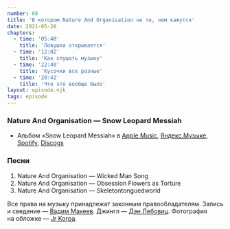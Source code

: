 ```yaml
---
number: 68
title: 'В котором Nature And Organisation не те, чем кажутся'
date: 2021-05-28
chapters:
  - time: '05:48'
    title: 'Ловушка открывается'
  - time: '12:02'
    title: 'Как слушать музыку'
  - time: '22:40'
    title: 'Кусочки все разные'
  - time: '28:42'
    title: 'Что это вообще было'
layout: episode.njk
tags: episode
---
```


### Nature And Organisation — Snow Leopard Messiah

- Альбом «Snow Leopard Messiah» в
  [Apple Music](https://music.apple.com/album/1032340410),
  [Яндекс.Музыке](https://music.yandex.ru/album/2925231),
  [Spotify](https://open.spotify.com/album/0ywEw1S4bZjLixInJIuShz),
  [Discogs](https://www.discogs.com/release/7508646)

### Песни

1. Nature And Organisation — Wicked Man Song
2. Nature And Organisation — Obsession Flowers as Torture
3. Nature And Organisation — Skeletontonguedworld

Все права на музыку принадлежат законным правообладателям.
Запись и сведение — [Вадим Макеев](https://twitter.com/pepelsbey).
Джингл — [Дэн Лебовиц](https://www.youtube.com/channel/UC38A5qHrlc_Zgua7vL4b96w).
Фотография на обложке — [Jr Korpa](https://unsplash.com/photos/mHRTpIizGe8).
